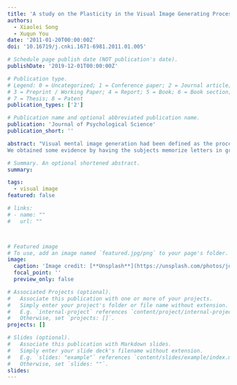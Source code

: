 ```yaml
---
title: 'A study on the Plasticity in the Visual Image Generating Process'
authors:
  - Xiaolei Song
  - Xuqun You
date: '2011-01-20T00:00:00Z'
doi: '10.16719/j.cnki.1671-6981.2011.01.005'

# Schedule page publish date (NOT publication's date).
publishDate: '2019-12-01T00:00:00Z'

# Publication type.
# Legend: 0 = Uncategorized; 1 = Conference paper; 2 = Journal article;
# 3 = Preprint / Working Paper; 4 = Report; 5 = Book; 6 = Book section;
# 7 = Thesis; 8 = Patent
publication_types: ['2']

# Publication name and optional abbreviated publication name.
publication: 'Journal of Psychological Science'
publication_short: ''

abstract: "Visual mental image generation had been defined as the process during which long-term memory knowledge of the visualappearance of objects or scenes is used to create a short-term percept-like image.It is a complex and multi-componential cognitiveprocess,and a most basic process in visual mental image processs.A systematic research on it will help us not only deeply understandthe law of human visual mental image processing,but also most effectively exame and evaluate visual spatial cognition functional levelin practice.Does functional plasticity really exist in visual mental image generation process?What roles do both hemispheres play inimage generation process?All these questions need to be explored again.The present study adopted a standardized image generation task to examine the cognitive plasticity in the visual image generatingprocess.Two experiments were conducted to test the processing level of image generating respectively in systematically trained collegestudents and children of three different age phases.In two experiments,a classical image generation task was adopted to investigatethe cognitive plasticity of simple letter image generation.The subjects were cued to form images within a grid or within a set of fourcorner brackets;a single X mark was enclosed within each stimulus,and the subjects were to determine whether the X mark wouldhave fallen on an imaged pattern.To ensure that participants mentally generated the target letter,probe location was varied.'Early'probes appeared on letter segments that were first produced when the letter was drawn;while'late'probes appeared on later producedsegments.The reaction time (measured from the end of the question to the onset of the participants'response)and error rates wererecorded and analyzed.The aim of these experiments was to clarify whether functional plasticity really existed in visual mental imagegeneration process.
We obtained some evidence by having the subjects memorize letters in grids (which were easily encoded using descriptions of thepositions of segments)or within a space delineated by four brackets (which required memorizing the precise positions of thesegments).In Experiment 1,we found evidence that the grid task elicited a left hemisphere categorical strategy;while the brackettask elicited a right hemisphere 'coordinate'strategy.And it was shown that the visual image generation level changed after a long-term systemic training,and some degree of practice effect was found.In Experiment 2,the results revealed the significant andcomplex effects of probe location on categorical and coordinate image generation abilities.Specifically,early probes elicited a strongright hemisphere advantage for both tasks across all ages,whereas late probes produced a left hemisphere dissociation betweencategorical and coordinate processing.The left hemisphere dissociation was evident only for 10-year-olds and 14-year-olds,suggestingthat young children are not yet proficient in generating spatial representations.The present results suggested that the visual image generation level revealed some changes after the long-term systematic trainingor age factors influenced,showed some extent of practice effect and age effcct,which indicated younger children are not yet proficientin generating spatial representations.nine or so perhaps is the critical period in children's development of spatial representations orcategorical image generation abilities,and the highest functional plasticity period that individuals'visual image generation processinginfluenced by some hereditary and intrinsic attributes of the cerebral nervous anatomic structure,the processing system of visual imagegenerating showed a relatively high cognitive plasticity and susceptibility"

# Summary. An optional shortened abstract.
summary: 

tags:
  - visual image
featured: false

# links:
# - name: ""
#   url: ""



# Featured image
# To use, add an image named `featured.jpg/png` to your page's folder.
image:
  caption: 'Image credit: [**Unsplash**](https://unsplash.com/photos/jdD8gXaTZsc)'
  focal_point: ''
  preview_only: false

# Associated Projects (optional).
#   Associate this publication with one or more of your projects.
#   Simply enter your project's folder or file name without extension.
#   E.g. `internal-project` references `content/project/internal-project/index.md`.
#   Otherwise, set `projects: []`.
projects: []

# Slides (optional).
#   Associate this publication with Markdown slides.
#   Simply enter your slide deck's filename without extension.
#   E.g. `slides: "example"` references `content/slides/example/index.md`.
#   Otherwise, set `slides: ""`.
slides:
---
```


